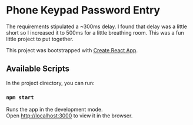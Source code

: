 # Phone Keypad Password Entry

The requirements stipulated a ~300ms delay.  I found that delay was a little short so I increased it to 500ms for a little breathing room.  This was a fun little project to put together.

This project was bootstrapped with [Create React App](https://github.com/facebook/create-react-app).

## Available Scripts

In the project directory, you can run:

### `npm start`

Runs the app in the development mode.<br />
Open [http://localhost:3000](http://localhost:3000) to view it in the browser.

